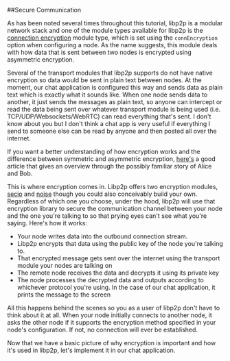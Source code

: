 ##Secure Communication

As has been noted several times throughout this tutorial, libp2p is a modular network stack and one of the module types available for libp2p is the [connection encryption](https://github.com/libp2p/js-libp2p/blob/master/doc/CONFIGURATION.md#connection-encryption) module type, which is set using the `connEncryption` option when configuring a node.  As the name suggests, this module deals with how data that is sent between two nodes is encrypted using asymmetric encryption.  

Several of the transport modules that libp2p supports do not have native encryption so data would be sent in plain text between nodes.  At the moment, our chat application is configured this way and sends data as plain text which is exactly what it sounds like.  When one node sends data to another, it just sends the messages as plain text, so anyone can intercept or read the data being sent over whatever transport module is being used (i.e. TCP/UDP/Websockets/WebRTC) can read everything that's sent.  I don't know about you but I don't think a chat app is very useful if everything I send to someone else can be read by anyone and then posted all over the internet.  

If you want a better understanding of how encryption works and the difference between symmetric and asymmetric encryption, [here's](https://wordtothewise.com/2014/09/cryptography-alice-bob/) a good article that gives an overview through the possibly familiar story of Alice and Bob.

This is where encryption comes in.  Libp2p offers two encryption modules, [secio](https://github.com/libp2p/js-libp2p-secio) and [noise](https://github.com/NodeFactoryIo/js-libp2p-noise) though you could also conceivably build your own.  Regardless of which one you choose, under the hood, libp2p will use that encryption library to secure the communication channel between your node and the one you're talking to so that prying eyes can't see what you're saying.  Here's how it works:
 * Your node writes data into the outbound connection stream.
 * Libp2p encrypts that data using the public key of the node you're talking to.
 * That encrypted message gets sent over the internet using the transport module your nodes are talking on
 * The remote node receives the data and decrypts it using its private key
 * The node processes the decrypted data and outputs according to whichever protocol you're using.  In the case of our chat application, it prints the message to the screen

All this happens behind the scenes so you as a user of libp2p don't have to think about it at all.  When your node initially connects to another node, it asks the other node if it supports the encryption method specified in your node's configuration.  If not, no connection will ever be established.

Now that we have a basic picture of why encryption is important and how it's used in libp2p, let's implement it in our chat application.
